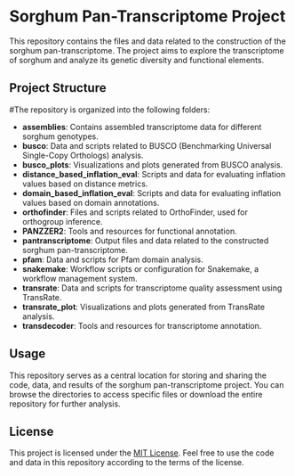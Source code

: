 # Sorghum Pan-Transcriptome Project

This repository contains the files and data related to the construction of the sorghum pan-transcriptome. The project aims to explore the transcriptome of sorghum and analyze its genetic diversity and functional elements.



## Project Structure
#The repository is organized into the following folders:

- **assemblies**: Contains assembled transcriptome data for different sorghum genotypes.
- **busco**: Data and scripts related to BUSCO (Benchmarking Universal Single-Copy Orthologs) analysis.
- **busco_plots**: Visualizations and plots generated from BUSCO analysis.
- **distance_based_inflation_eval**: Scripts and data for evaluating inflation values based on distance metrics.
- **domain_based_inflation_eval**: Scripts and data for evaluating inflation values based on domain annotations.
- **orthofinder**: Files and scripts related to OrthoFinder, used for orthogroup inference.
- **PANZZER2**: Tools and resources for functional annotation.
- **pantranscriptome**: Output files and data related to the constructed sorghum pan-transcriptome.
- **pfam**: Data and scripts for Pfam domain analysis.
- **snakemake**: Workflow scripts or configuration for Snakemake, a workflow management system.
- **transrate**: Data and scripts for transcriptome quality assessment using TransRate.
- **transrate_plot**: Visualizations and plots generated from TransRate analysis.
- **transdecoder**: Tools and resources for transcriptome annotation.


## Usage

This repository serves as a central location for storing and sharing the code, data, and results of the sorghum pan-transcriptome project. You can browse the directories to access specific files or download the entire repository for further analysis.

## License

This project is licensed under the [MIT License](LICENSE). Feel free to use the code and data in this repository according to the terms of the license.


